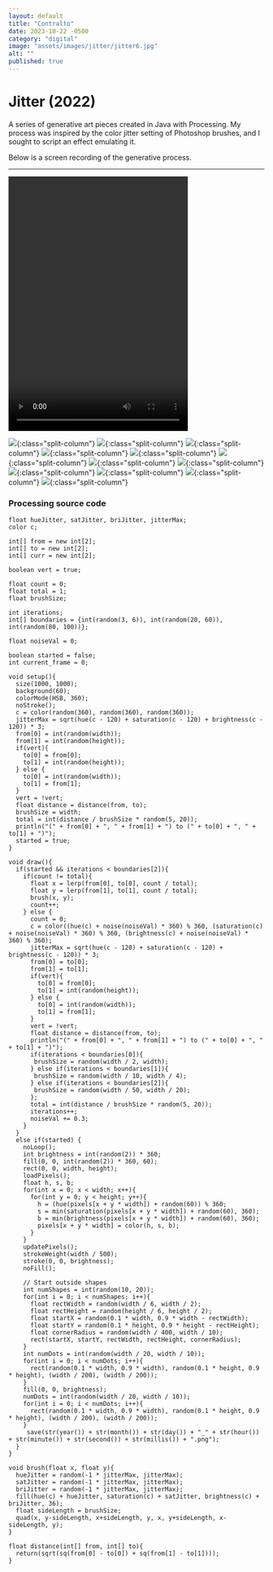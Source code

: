 ```yaml
---
layout: default
title: "Contralto"
date: 2023-10-22 -0500
category: "digital"
image: "assets/images/jitter/jitter6.jpg"
alt: ""
published: true
---
```


# Jitter (2022)

A series of generative art pieces created in Java with Processing. My process was inspired by the color jitter setting of Photoshop brushes, and I sought to script an effect emulating it.  

Below is a screen recording of the generative process.  

---

<video width="70%" height="500px" controls>
  <source src="/assets/images/jitter/jitter_vid.mp4" type="video/mp4">
</video>

![](assets/images/jitter/jitter1.jpg){:class="split-column"}
![](assets/images/jitter/jitter2.jpg){:class="split-column"}
![](assets/images/jitter/jitter3.jpg){:class="split-column"}
![](assets/images/jitter/jitter4.jpg){:class="split-column"}
![](assets/images/jitter/jitter5.jpg){:class="split-column"}
![](assets/images/jitter/jitter6.jpg){:class="split-column"}
![](assets/images/jitter/jitter7.jpg){:class="split-column"}
![](assets/images/jitter/jitter8.jpg){:class="split-column"}
![](assets/images/jitter/jitter9.jpg){:class="split-column"}
![](assets/images/jitter/jitter10.jpg){:class="split-column"}
![](assets/images/jitter/jitter11.jpg){:class="split-column"}
![](assets/images/jitter/jitter12.jpg){:class="split-column"}

### Processing source code

```
float hueJitter, satJitter, briJitter, jitterMax;
color c;

int[] from = new int[2];
int[] to = new int[2];
int[] curr = new int[2];

boolean vert = true;

float count = 0;
float total = 1;
float brushSize;

int iterations;
int[] boundaries = {int(random(3, 6)), int(random(20, 60)), int(random(80, 100))};

float noiseVal = 0;

boolean started = false;
int current_frame = 0;

void setup(){
  size(1000, 1000);
  background(60);
  colorMode(HSB, 360);
  noStroke();
  c = color(random(360), random(360), random(360));
  jitterMax = sqrt(hue(c - 120) + saturation(c - 120) + brightness(c - 120)) * 3;
  from[0] = int(random(width));
  from[1] = int(random(height));
  if(vert){
    to[0] = from[0];
    to[1] = int(random(height));
  } else {
    to[0] = int(random(width));
    to[1] = from[1];
  }
  vert = !vert;
  float distance = distance(from, to);
  brushSize = width;
  total = int(distance / brushSize * random(5, 20));
  println("(" + from[0] + ", " + from[1] + ") to (" + to[0] + ", " + to[1] + ")");
  started = true;
}

void draw(){
  if(started && iterations < boundaries[2]){
    if(count != total){
      float x = lerp(from[0], to[0], count / total);
      float y = lerp(from[1], to[1], count / total);
      brush(x, y);
      count++;
    } else {
      count = 0;
      c = color((hue(c) + noise(noiseVal) * 360) % 360, (saturation(c) + noise(noiseVal) * 360) % 360, (brightness(c) + noise(noiseVal) * 360) % 360);
      jitterMax = sqrt(hue(c - 120) + saturation(c - 120) + brightness(c - 120)) * 3;
      from[0] = to[0];
      from[1] = to[1];
      if(vert){
        to[0] = from[0];
        to[1] = int(random(height));
      } else {
        to[0] = int(random(width));
        to[1] = from[1];
      }
      vert = !vert;
      float distance = distance(from, to);
      println("(" + from[0] + ", " + from[1] + ") to (" + to[0] + ", " + to[1] + ")");
      if(iterations < boundaries[0]){
       brushSize = random(width / 2, width);
      } else if(iterations < boundaries[1]){
       brushSize = random(width / 10, width / 4);
      } else if(iterations < boundaries[2]){
       brushSize = random(width / 50, width / 20);
      };
      total = int(distance / brushSize * random(5, 20));
      iterations++;
      noiseVal += 0.3;
    }
  }
  else if(started) {
    noLoop();
    int brightness = int(random(2)) * 360;
    fill(0, 0, int(random(2)) * 360, 60);
    rect(0, 0, width, height);
    loadPixels();
    float h, s, b;
    for(int x = 0; x < width; x++){
      for(int y = 0; y < height; y++){
        h = (hue(pixels[x + y * width]) + random(60)) % 360;
        s = min(saturation(pixels[x + y * width]) + random(60), 360);
        b = min(brightness(pixels[x + y * width]) + random(60), 360);
        pixels[x + y * width] = color(h, s, b);
      }
    }
    updatePixels();
    strokeWeight(width / 500);
    stroke(0, 0, brightness);
    noFill();
    
    // Start outside shapes
    int numShapes = int(random(10, 20));
    for(int i = 0; i < numShapes; i++){
      float rectWidth = random(width / 6, width / 2);
      float rectHeight = random(height / 6, height / 2);
      float startX = random(0.1 * width, 0.9 * width - rectWidth);
      float startY = random(0.1 * height, 0.9 * height - rectHeight);
      float cornerRadius = random(width / 400, width / 10);
      rect(startX, startY, rectWidth, rectHeight, cornerRadius);
    }
    int numDots = int(random(width / 20, width / 10));
    for(int i = 0; i < numDots; i++){
      rect(random(0.1 * width, 0.9 * width), random(0.1 * height, 0.9 * height), (width / 200), (width / 200));
    }
    fill(0, 0, brightness);
    numDots = int(random(width / 20, width / 10));
    for(int i = 0; i < numDots; i++){
      rect(random(0.1 * width, 0.9 * width), random(0.1 * height, 0.9 * height), (width / 200), (width / 200));
    }
     save(str(year()) + str(month()) + str(day()) + "_" + str(hour()) + str(minute()) + str(second()) + str(millis()) + ".png");
  }
}

void brush(float x, float y){
  hueJitter = random(-1 * jitterMax, jitterMax);
  satJitter = random(-1 * jitterMax, jitterMax);
  briJitter = random(-1 * jitterMax, jitterMax);
  fill(hue(c) + hueJitter, saturation(c) + satJitter, brightness(c) + briJitter, 36);
  float sideLength = brushSize;
  quad(x, y-sideLength, x+sideLength, y, x, y+sideLength, x-sideLength, y);
}

float distance(int[] from, int[] to){
  return(sqrt(sq(from[0] - to[0]) + sq(from[1] - to[1])));
}
```